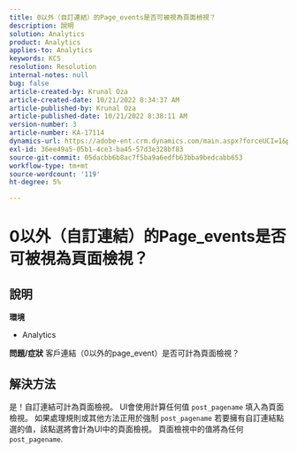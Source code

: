 ```yaml
---
title: 0以外（自訂連結）的Page_events是否可被視為頁面檢視？
description: 說明
solution: Analytics
product: Analytics
applies-to: Analytics
keywords: KCS
resolution: Resolution
internal-notes: null
bug: false
article-created-by: Krunal Oza
article-created-date: 10/21/2022 8:34:37 AM
article-published-by: Krunal Oza
article-published-date: 10/21/2022 8:38:11 AM
version-number: 3
article-number: KA-17114
dynamics-url: https://adobe-ent.crm.dynamics.com/main.aspx?forceUCI=1&pagetype=entityrecord&etn=knowledgearticle&id=e0d0b62f-1b51-ed11-bba2-0022480867fb
exl-id: 36ee49a5-05b1-4ce3-ba45-57d3e328bf83
source-git-commit: 05dacbb6b8ac7f5ba9a6edfb63bba9bedcabb653
workflow-type: tm+mt
source-wordcount: '119'
ht-degree: 5%

---
```


# 0以外（自訂連結）的Page_events是否可被視為頁面檢視？

## 說明

<b>環境</b>
- Analytics



<b>問題/症狀</b>
客戶連結（0以外的page_event）是否可計為頁面檢視？


## 解決方法


是！自訂連結可計為頁面檢視。 UI會使用計算任何值 `post_pagename` 填入為頁面檢視。 如果處理規則或其他方法正用於強制 `post_pagename` 若要擁有自訂連結點選的值，該點選將會計為UI中的頁面檢視。 頁面檢視中的值將為任何 `post_pagename`.
